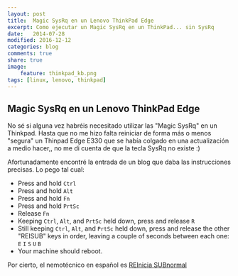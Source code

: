 ```yaml
---
layout: post
title:  Magic SysRq en un Lenovo ThinkPad Edge
excerpt: Como ejecutar un Magic SysRq en un ThinkPad... sin SysRq
date:   2014-07-28
modified: 2016-12-12
categories: blog
comments: true
share: true
image:
    feature: thinkpad_kb.png
tags: [linux, lenovo, thinkpad]
---
```

## Magic SysRq en un Lenovo ThinkPad Edge

No sé si alguna vez habréis necesitado utilizar las "Magic SysRq" en un Thinkpad. Hasta que no me hizo falta reiniciar de forma más o menos "segura" un Thinpad Edge E330 que se había colgado en una actualización a medio hacer,, no me di cuenta de que la tecla SysRq no existe :)

Afortunadamente encontré la entrada de un blog que daba las instrucciones precisas. Lo pego tal cual:

* Press and hold `Ctrl`
* Press and hold `Alt`
* Press and hold `Fn`
* Press and hold `PrtSc`
* Release `Fn`
* Keeping `Ctrl`, `Alt`, and `PrtSc` held down, press and release `R`
* Still keeping `Ctrl`, `Alt`, and `PrtSc` held down, press and release the other "REISUB" keys in order, leaving a couple of seconds between each one: `E` `I` `S` `U` `B`
* Your machine should reboot.

Por cierto, el nemotécnico en español es [REInicia SUBnormal]

[REInicia SUBnormal]: http://es.wikipedia.org/wiki/REInicia_SUBnormal

